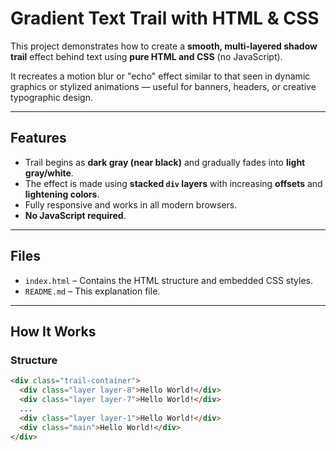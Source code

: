 # Gradient Text Trail with HTML & CSS

This project demonstrates how to create a **smooth, multi-layered shadow trail** effect behind text using **pure HTML and CSS** (no JavaScript).

It recreates a motion blur or "echo" effect similar to that seen in dynamic graphics or stylized animations — useful for banners, headers, or creative typographic design.

---

## Features

- Trail begins as **dark gray (near black)** and gradually fades into **light gray/white**.
- The effect is made using **stacked `div` layers** with increasing **offsets** and **lightening colors**.
- Fully responsive and works in all modern browsers.
- **No JavaScript required**.

---

## Files

- `index.html` – Contains the HTML structure and embedded CSS styles.
- `README.md` – This explanation file.

---

## How It Works

### Structure

```html
<div class="trail-container">
  <div class="layer layer-8">Hello World!</div>
  <div class="layer layer-7">Hello World!</div>
  ...
  <div class="layer layer-1">Hello World!</div>
  <div class="main">Hello World!</div>
</div>
